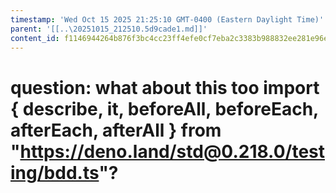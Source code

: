 ```yaml
---
timestamp: 'Wed Oct 15 2025 21:25:10 GMT-0400 (Eastern Daylight Time)'
parent: '[[..\20251015_212510.5d9cade1.md]]'
content_id: f1146944264b876f3bc4cc23ff4efe0cf7eba2c3383b988832ee281e96e93fd3
---
```


# question: what about this too import { describe, it, beforeAll, beforeEach, afterEach, afterAll } from "https://deno.land/std@0.218.0/testing/bdd.ts"?
